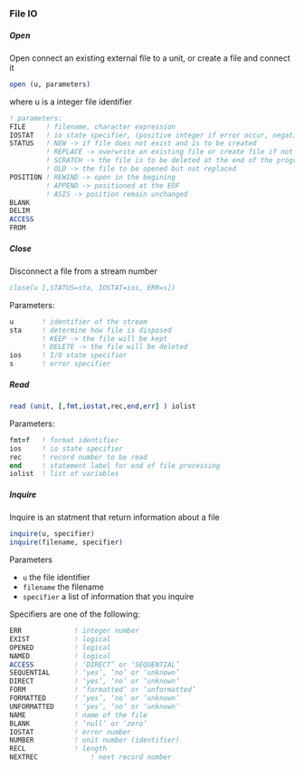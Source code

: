 ### File IO
##### Open  
Open connect an existing external file to a unit, or create a file and connect it
```fortran
open (u, parameters)
```
where u is a integer file identifier

```fortran
! parameters:
FILE 	 ! filename, character expression
IOSTAT 	 ! io state specifier, (positive integer if error occur, negative if EOF occur)
STATUS 	 ! NEW -> if file does not exist and is to be created
		 ! REPLACE -> overwrite an existing file or create file if not exist
		 ! SCRATCH -> the file is to be deleted at the end of the program or by CLOSE
		 ! OLD -> the file to be opened but not replaced
POSITION ! REWIND -> open in the begining
		 ! APPEND -> positioned at the EOF
		 ! ASIS -> position remain unchanged
BLANK
DELIM
ACCESS
FROM
```

##### Close
Disconnect a file from a stream number
```fortran
close(u [,STATUS=sta, IOSTAT=ios, ERR=s])
```
Parameters:
```fortran
u 		! identifier of the stream
sta 	! determine how file is disposed
		! KEEP -> the file will be kept
		! DELETE -> the file will be deleted
ios 	! I/O state specifier
s 		! error specifier
```

##### Read
```fortran
read (unit, [,fmt,iostat,rec,end,err] ) iolist
```
Parameters:
```fortran
fmt=f 	! format identifier
ios 	! io state specifier
rec 	! record number to be read
end 	! statement label for end of file processing
iolist 	! list of variables
```

##### Inquire
Inquire is an statment that return information about a file
```fortran
inquire(u, specifier)
inquire(filename, specifier)
```
Parameters
- `u` the file identifier
- `filename` the filename
- `specifier` a list of information that you inquire

Specifiers are one of the following:
```fortran
ERR 			! integer number
EXIST 			! logical
OPENED 			! logical
NAMED 			! logical
ACCESS 			! ‘DIRECT’ or ‘SEQUENTIAL’
SEQUENTIAL 		! ‘yes’, ‘no’ or ‘unknown’
DIRECT 			! ‘yes’, ‘no’ or ‘unknown’
FORM 			! ‘formatted’ or ‘unformatted’
FORMATTED 		! ‘yes’, ‘no’ or ‘unknown’
UNFORMATTED 	! ‘yes’, ‘no’ or ‘unknown’
NAME 			! name of the file
BLANK 			! ‘null’ or ‘zero’
IOSTAT 			! error number
NUMBER 			! unit number (identifier)
RECL 			! length
NEXTREC 			! next record number
```

  
